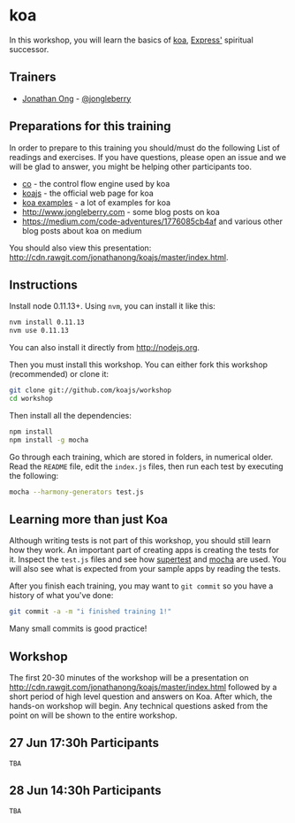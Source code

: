 # koa

In this workshop, you will learn the basics of [koa](https://github.com/koajs/koa), [Express'](https://github.com/visionmedia/express) spiritual successor.

## Trainers

* [Jonathan Ong](https://github.com/jonathanong) - [@jongleberry](https://twitter.com/jongleberry)

## Preparations for this training

In order to prepare to this training you should/must do the following List of readings and exercises. If you have questions, please open an issue and we will be glad to answer, you might be helping other participants too.

- [co](https://github.com/visionmedia/co) - the control flow engine used by koa
- [koajs](http://koajs.com) - the official web page for koa
- [koa examples](https://github.com/koajs/examples) - a lot of examples for koa
- http://www.jongleberry.com - some blog posts on koa
- https://medium.com/code-adventures/1776085cb4af and various other blog posts about koa on medium

You should also view this presentation: http://cdn.rawgit.com/jonathanong/koajs/master/index.html.

## Instructions

Install node 0.11.13+. Using `nvm`, you can install it like this:

```bash
nvm install 0.11.13
nvm use 0.11.13
```

You can also install it directly from http://nodejs.org.

Then you must install this workshop.
You can either fork this workshop (recommended) or clone it:

```bash
git clone git://github.com/koajs/workshop
cd workshop
```

Then install all the dependencies:

```bash
npm install
npm install -g mocha
```

Go through each training, which are stored in folders, in numerical older.
Read the `README` file, edit the `index.js` files, then run each test by executing the following:

```bash
mocha --harmony-generators test.js
```

## Learning more than just Koa

Although writing tests is not part of this workshop,
you should still learn how they work.
An important part of creating apps is creating the tests for it.
Inspect the `test.js` files and see how [supertest](https://github.com/visionmedia/supertest)
and [mocha](https://github.com/visionmedia/mocha) are used.
You will also see what is expected from your sample apps by reading the tests.

After you finish each training,
you may want to `git commit` so you have a history of what you've done:

```bash
git commit -a -m "i finished training 1!"
```

Many small commits is good practice!

## Workshop

The first 20-30 minutes of the workshop will be a presentation on http://cdn.rawgit.com/jonathanong/koajs/master/index.html followed by a short period of high level question and answers on Koa.
After which, the hands-on workshop will begin.
Any technical questions asked from the point on will be shown to the entire workshop.

## 27 Jun 17:30h Participants

`TBA`

## 28 Jun 14:30h Participants

`TBA`
